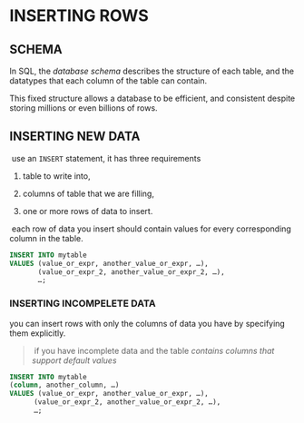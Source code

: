 # INSERTING ROWS

## SCHEMA

In SQL, the *database schema* describes the structure of each table, and the datatypes that each column of the table can contain.

This fixed structure allows a database to be efficient, and consistent despite storing millions or even billions of rows.

## INSERTING NEW DATA

 use an `INSERT` statement,  it has three requirements

1. table to write into, 

2. columns of table that we are filling,

3. one or more rows of data to insert.

 each row of data you insert should contain values for every corresponding column in the table.

```sql
INSERT INTO mytable
VALUES (value_or_expr, another_value_or_expr, …),
       (value_or_expr_2, another_value_or_expr_2, …),
       …;
```

### INSERTING INCOMPELETE DATA

you can insert rows with only the columns of data you have by specifying them explicitly.

>  if you have incomplete data and the table *contains columns that support default values*

```sql
INSERT INTO mytable
(column, another_column, …)
VALUES (value_or_expr, another_value_or_expr, …),
      (value_or_expr_2, another_value_or_expr_2, …),
      …;
```
